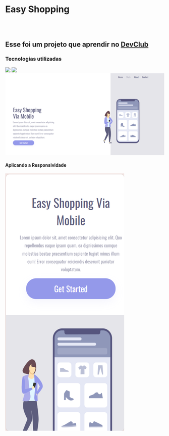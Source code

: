 <h1>Easy Shopping</h1>
<br>
<br>
<h2>Esse foi um projeto que aprendir no <a href="https://rodolfomori.com.br/devclub-comercial/">DevClub</a></h2>
<h3> Tecnologias utilizadas</h3>
<img src="https://img.shields.io/badge/HTML5-E34F26?style=for-the-badge&logo=html5&logoColor=white">
<img src="https://img.shields.io/badge/CSS3-1572B6?style=for-the-badge&logo=css3&logoColor=white">

<img src="https://github.com/Jackson014/easy-shopping/blob/main/img/desktop.jpg.png?raw=true">
<h4>Aplicando a Responsividade</h4>
 <img src="https://github.com/Jackson014/easy-shopping/blob/main/img/mobile.jpg.png?raw=true">
